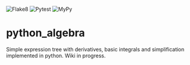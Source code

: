 ![Flake8](https://github.com/aragonnetje6/python_algebra/workflows/Flake8/badge.svg)
![Pytest](https://github.com/aragonnetje6/python_algebra/workflows/Pytest/badge.svg)
![MyPy](https://github.com/aragonnetje6/python_algebra/workflows/MyPy/badge.svg)

# python_algebra

Simple expression tree with derivatives, basic integrals and simplification implemented in python.
Wiki in progress.
